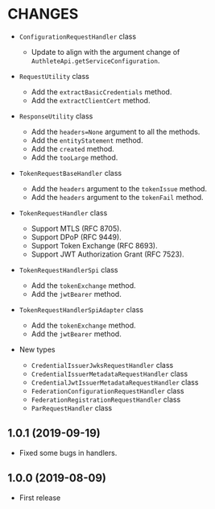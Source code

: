 CHANGES
=======

- `ConfigurationRequestHandler` class
  - Update to align with the argument change of `AuthleteApi.getServiceConfiguration`.

- `RequestUtility` class
  - Add the `extractBasicCredentials` method.
  - Add the `extractClientCert` method.

- `ResponseUtility` class
  - Add the `headers=None` argument to all the methods.
  - Add the `entityStatement` method.
  - Add the `created` method.
  - Add the `tooLarge` method.

- `TokenRequestBaseHandler` class
  - Add the `headers` argument to the `tokenIssue` method.
  - Add the `headers` argument to the `tokenFail` method.

- `TokenRequestHandler` class
  - Support MTLS (RFC 8705).
  - Support DPoP (RFC 9449).
  - Support Token Exchange (RFC 8693).
  - Support JWT Authorization Grant (RFC 7523).

- `TokenRequestHandlerSpi` class
  - Add the `tokenExchange` method.
  - Add the `jwtBearer` method.

- `TokenRequestHandlerSpiAdapter` class
  - Add the `tokenExchange` method.
  - Add the `jwtBearer` method.

- New types
  - `CredentialIssuerJwksRequestHandler` class
  - `CredentialIssuerMetadataRequestHandler` class
  - `CredentialJwtIssuerMetadataRequestHandler` class
  - `FederationConfigurationRequestHandler` class
  - `FederationRegistrationRequestHandler` class
  - `ParRequestHandler` class

1.0.1 (2019-09-19)
------------------

- Fixed some bugs in handlers.

1.0.0 (2019-08-09)
------------------

- First release
